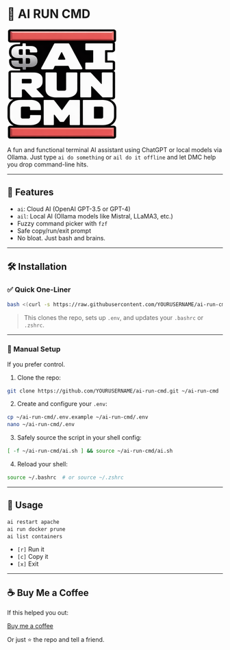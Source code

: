 # 🎤 AI RUN CMD


![AI-Run-CMD Logo](img/logos/ai_run_cmd_256x256.png)

A fun and functional terminal AI assistant using ChatGPT or local models via Ollama.
Just type `ai do something` or `ail do it offline` and let DMC help you drop command-line hits.

---

## 🚀 Features

- `ai`: Cloud AI (OpenAI GPT-3.5 or GPT-4)
- `ail`: Local AI (Ollama models like Mistral, LLaMA3, etc.)
- Fuzzy command picker with `fzf`
- Safe copy/run/exit prompt
- No bloat. Just bash and brains.

---

## 🛠 Installation

### ✅ Quick One-Liner

```bash
bash <(curl -s https://raw.githubusercontent.com/YOURUSERNAME/ai-run-cmd/main/install.sh)
```

> This clones the repo, sets up `.env`, and updates your `.bashrc` or `.zshrc`.

---

### 🧰 Manual Setup
If you prefer control.

1. Clone the repo:

```bash
git clone https://github.com/YOURUSERNAME/ai-run-cmd.git ~/ai-run-cmd
```

2. Create and configure your `.env`:

```bash
cp ~/ai-run-cmd/.env.example ~/ai-run-cmd/.env
nano ~/ai-run-cmd/.env
```

3. Safely source the script in your shell config:

```bash
[ -f ~/ai-run-cmd/ai.sh ] && source ~/ai-run-cmd/ai.sh
```

4. Reload your shell:

```bash
source ~/.bashrc  # or source ~/.zshrc
```

---

## 🧪 Usage

```bash
ai restart apache
ai run docker prune
ai list containers
```

- `[r]` Run it
- `[c]` Copy it
- `[x]` Exit

---

## ☕ Buy Me a Coffee

If this helped you out:

[Buy me a coffee](https://buymeacoffee.com/YOURUSERNAME)

Or just ⭐ the repo and tell a friend.
